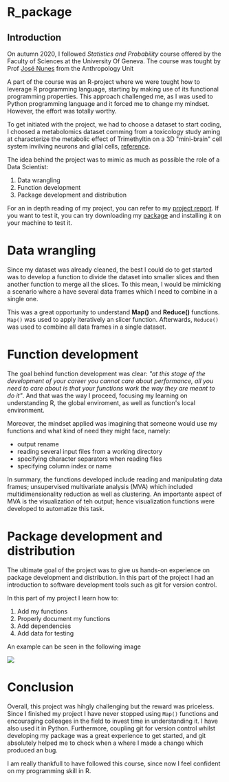 # R_package

## Introduction

On autumn 2020, I followed *Statistics and Probability* course offered by the Faculty of Sciences at the University Of Geneva. The course was tought by Prof [José Nunes](https://genev.unige.ch/research/people/Jose-Manuel-De-Abreu-Nunes) from the Anthropology Unit

A part of the course was an R-project where we were tought how to leverage R programming language, starting by making use of its functional programming properties. This approach challenged me, as I was used to Python programming language and it forced me to change my mindset. However, the effort was totally worthy.

To get initiated with the project, we had to choose a dataset to start coding, I choosed a metabolomics dataset comming from a toxicology study aming at characterize the metabolic effect of Trimethyltin on a 3D "mini-brain" cell system invilving neurons and glial cells, [reference](https://doi.org/10.3390/metabo9040079).

The idea behind the project was to mimic as much as possible the role of a Data Scientist:

1. Data wrangling
2. Function development
3. Package development and distribution

For an in depth reading of my project, you can refer to my [project report](https://github.com/Christ14n97/R_package_2020/blob/master/R-Project-on-Metabolomics-Dataset.pdf). If you want to test it, you can try downloading my [package](https://github.com/Christ14n97/R_package_2020/blob/master/Christian.Peralta.Rpackage_0.1.0.tar.gz) and installing it on your machine to test it.

# Data wrangling

Since my dataset was already cleaned, the best I could do to get started was to develop a function to divide the dataset into smaller slices and then another function to merge all the slices. To this mean, I would be mimicking a scenario where a have several data frames which I need to combine in a single one. 

This was a great opportunity to understand **Map()** and **Reduce()** functions. `Map()` was used to apply iteratively an slicer function. Afterwards, `Reduce()` was used to combine all data frames in a single dataset.

# Function development

The goal behind function development was clear: *"at this stage of the development of your career you cannot care about performance, all you need to care about is that your functions work the way they are meant to do it"*.
And that was the way I proceed, focusing my learning on understanding R, the global enviroment, as well as function's local environment.

Moreover, the mindset applied was imagining that someone would use my functions and what kind of need they might face, namely:

* output rename
* reading several input files from a working directory
* specifying character separators when reading files
* specifying column index or name

In summary, the functions developed include reading and manipulating data frames; unsupervised multivariate analysis (MVA) which included multidimensionality reduction as well as clustering. An importante aspect of MVA is the visualization of teh output; hence visualization functions were developed to automatize this task.

# Package development and distribution

The ultimate goal of the project was to give us hands-on experience on package development and distribution. In this part of the project I had an introduction to software development tools such as git for version control. 

In this part of my project I learn how to:

1. Add my functions
2. Properly document my functions
3. Add dependencies
4. Add data for testing

An example can be seen in the following image 

![](https://github.com/Christ14n97/R_package_2020/blob/master/images/package_dev_example.png)

# Conclusion

Overall, this project was hihgly challenging but the reward was priceless. Since I finished my project I have never stopped using `Map()` functions and encouraging colleages in the field to invest time in understanding it. I have also used it in Python. 
Furthermore, coupling git for version control whilst developing my package was a great experience to get started, and git absolutely helped me to check when a where I made a change which produced an bug.

I am really thankfull to have followed this course, since now I feel confident on my programming skill in R.
